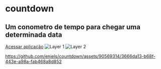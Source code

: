 # countdown

## Um conometro de tempo para chegar uma determinada data

<a href="https://countdown-bice-six.vercel.app/" target="_blank" rel="noopener noreferrer">Acessar aplicação</a>
![Layer 1](https://github.com/enjels/countdown/assets/90569314/6ccf3b77-4e41-418a-a018-94db635e08fd) ![Layer 2](https://github.com/enjels/countdown/assets/90569314/59bdecf7-6f1b-4539-8ee9-e15a7ae69968)

https://github.com/enjels/countdown/assets/90569314/3666da13-b68f-443e-a98a-fab468a8d852

